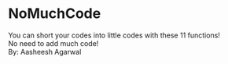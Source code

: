 # NoMuchCode

You can short your codes into little codes with these 11 functions!<br>
No need to add much code!<br>
By: Aasheesh Agarwal